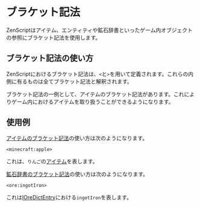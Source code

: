 # ブラケット記法

ZenScriptはアイテム、エンティティや鉱石辞書といったゲーム内オブジェクトの参照にブラケット記法を使用します。

## ブラケット記法の使い方

ZenScriptにおけるブラケット記法は、`<`と`>`を用いて定義されます。これらの内側に有るものは全てブラケット記法と解釈されます。

ブラケット記法の一例として、アイテムのブラケット記法があります。これによりゲーム内におけるアイテムを取り扱うことができるようになります。

## 使用例

[アイテムのブラケット記法](/Vanilla/Brackets/Bracket_Item/)の使い方は次のようになります。

    <minecraft:apple>
    

これは、`りんご`の[アイテム](/Vanilla/Items/IItemStack/)を表します。

[鉱石辞書のブラケット記法](/Vanilla/Brackets/Bracket_Ore/)の使い方は次のようになります。

    <ore:ingotIron>
    

これは[IOreDictEntry](/Vanilla/OreDict/IOreDictEntry/)における`ingotIron`を表します。
